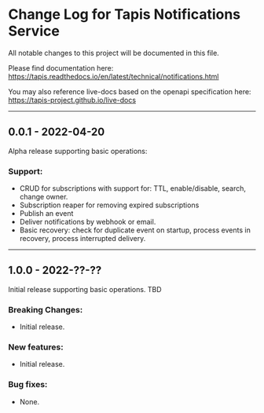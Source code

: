 # Change Log for Tapis Notifications Service

All notable changes to this project will be documented in this file.

Please find documentation here:
https://tapis.readthedocs.io/en/latest/technical/notifications.html

You may also reference live-docs based on the openapi specification here:
https://tapis-project.github.io/live-docs

---------------------------------------------------------------------------
## 0.0.1 - 2022-04-20

Alpha release supporting basic operations:

### Support:
- CRUD for subscriptions with support for: TTL, enable/disable, search, change owner.
- Subscription reaper for removing expired subscriptions
- Publish an event
- Deliver notifications by webhook or email.
- Basic recovery: check for duplicate event on startup, process events in recovery, process interrupted delivery.

---------------------------------------------------------------------------
## 1.0.0 - 2022-??-??

Initial release supporting basic operations. TBD

### Breaking Changes:
- Initial release.

### New features:
 - Initial release.

### Bug fixes:
- None.
